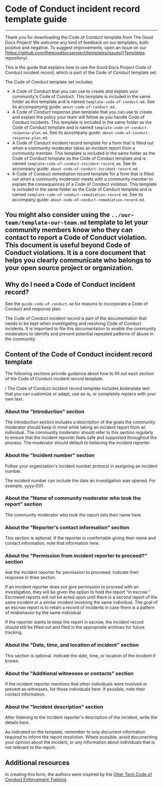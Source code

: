 # Code of Conduct incident record template guide

---
Thank you for downloading the Code of Conduct template from The Good Docs Project!
We welcome any kind of feedback on our templates, both positive and negative.
To suggest improvements, open an issue on our [https://github.com/thegooddocsproject/templates/issues](Templates repository).


This is the guide that explains how to use the Good Docs Project Code of Conduct incident record, which is part of the Code of Conduct template set.

The Code of Conduct template set includes:

* A Code of Conduct that you can use to create and explain your community's Code of Conduct. This template is included in the same folder as this template and is named `template-code-of-conduct.md`. See its accompanying guide: `about-code-of-conduct.md`.
* A Code of Conduct response plan template that you can use to create and explain the policy your team will follow as you handle Code of Conduct incidents. This template is included in the same folder as the Code of Conduct template and is named `template-code-of-conduct-response-plan.md`. See its accompany guide: `about-code-of-conduct-response-plan.md`.
* A Code of Conduct incident record template for a form that is filled out when a community moderator takes an incident report from a community member. This template is included in the same folder as the Code of Conduct template as the Code of Conduct template and is named `template-code-of-conduct-incident-record.md`. See its accompany guide: `about-code-of-conduct-incident-record.md`.
* A Code of Conduct remediation record template for a form that is filled out when a community moderator meets with a community member to explain the consequences of a Code of Conduct violation. This template is included in the same folder as the Code of Conduct template and is named `template-code-of-conduct-remediation-record.md`. See its accompany guide: `about-code-of-conduct-remediation-record.md`.

You might also consider using the `../our-team/template-our-team.md` template to let your community members know who they can contact to report a Code of Conduct violation. This document is useful beyond Code of Conduct violations. It is a core document that helps you clearly communicate who belongs to your open source project or organization.
---


## Why do I need a Code of Conduct incident record?

See the `guide-code-of-conduct.md` for reasons to incorporate a Code of Conduct and response plan.

The Code of Conduct incident record is part of the documentation that needs to be kept when investigating and resolving Code of Conduct incidents.
It is important to file this documentation to enable the community moderators to identify and prevent potential repeated patterns of abuse in the community.


## Content of the Code of Conduct incident record template

The following sections provide guidance about how to fill out each section of the Code of Conduct incident record template.

:information_source: The Code of Conduct incident record template includes boilerplate text that you can customize or adapt, use as-is, or completely replace with your own text.


### About the "Introduction" section
The *Introduction* section includes a description of the goals the community moderator should keep in mind while taking an incident report from an individual.
The community moderator should refer to this section regularly to ensure that the incident reporter feels safe and supported throughout the process.
The moderator should default to believing the incident reporter.


### About the "Incident number" section

Follow your organization's incident number protocol in assigning an incident number.

The incident number can include the date an investigation was opened.
For example, yyyy-001.


### About the "Name of community moderator who took the report" section

The community moderator who took the report lists their name here.


### About the "Reporter's contact information" section

This section is optional.
If the reporter is comfortable giving their name and contact information, note that information here.


### About the "Permission from incident reporter to proceed?" section

Ask the incident reporter for permission to proceeed.
Indicate their response in thise section.

If an incident reporter does not give permission to proceed with an investigation, they will be given the option to hold the report “in escrow.”
Escrowed reports will not be acted upon until there is a second report of the same incident or a similar incident involving the same individual.
The goal of an escrow report is to retain a record of incidents in case there is a pattern of misbehavior by the same individual.

If the reporter wants to keep the report in escrow, the incident record should still be filled out and filed in the appropriate archives for future tracking.


### About the "Date, time, and location of incident" section

This section is optional. Indicate the date, time, or location of the incident if known.


### About the "Additional witnesses or contacts" section

If the incident reporter mentions that other individuals were involved or present as witnesses, list those individuals here.
If possible, note their contact information.


### About the "Incident description" section

After listening to the incident reporter's description of the incident, write the details here.

As indicated on the template, remember to only document information required to inform the report resolution.
Where possible, avoid documenting your opinion about the incident, or any information about individuals that is not relevant to the report.


## Additional resources

In creating this form, the authors were inspired by the [Otter Tech Code of Conduct Enforcement Training](https://otter.technology/code-of-conduct-training/).
